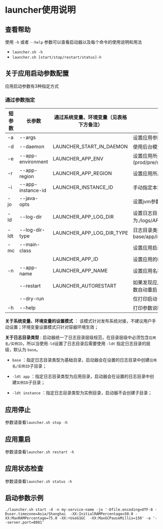 # launcher使用说明

## 查看帮助
使用 `-h` 或者 `--help` 参数可以查看启动器以及每个命令的使用说明和用法

* `launcher.sh -h`
* `launcher.sh [start/stop/restart/status]-h`

## 关于应用启动参数配置

应用启动参数有3种指定方式

### 通过参数指定
    
| 短参数 | 长参数            | 通过系统变量、环境变量（见表格下方备注） | 说明                                                         | 示例                               |
| ------ | ----------------- | ---------------------------------------- | ------------------------------------------------------------ |----------------------------------|
| -a     | --args            |                                          | 设置应用参数                                                 | -a server.port=80                |
| -d     | --daemon          | LAUNCHER_START_IN_DAEMON                | 使用后台模式执行                                             | -d                               |
| -e     | --app-environment | LAUNCHER_APP_ENV                               | 设置应用所处环境(prod/pre/stress/live/dev)             | -e dev                           |
| -r     | --app-region      | LAUNCHER_APP_REGION                            | 设置应用所属的区域，例如IDC_CODE）                           | -r beijing                            |
| -i     | --app-instance-id | LAUNCHER_INSTANCE_ID                           | 手动指定本实例ID                                             |                                  |
| -jo    | --java-opts       |                                          | 设置jvm参数，允许设置多次（追加）                            | -jo '-Xmx4g -Xms4g'              |
| -ld    | --log-dir         | LAUNCHER_APP_LOG_DIR                           | 设置日志目录，默认为./logs/$APP_NAME/$APP_INSTANCE_ID        | --ld /home/www/logs              |
| -ldt   | --log-dir-type    | LAUNCHER_APP_LOG_DIR_TYPE                      | 日志目录类型（见表格下方备注），base/app/instance            |                                  |
| -mc    | --main-class      |                                          | 设置应用启动类                                               | -mc org.gy.framework.sample.main |
|        |                   | LAUNCHER_APP_ID                                | 设置应用的ID                                                 |                                  |
| -n     | --app-name        | LAUNCHER_APP_NAME                              | 设置应用名称                                                 | -n launcher-sample               |
|        | --restart         | LAUNCHER_AUTORESTART                    | 如果发现应用已经启动，则使用上次的参数自动重启               |                                  |
|        | --dry-run         |                                          | 仅打印启动日志，不启动服务（调试用）                         |                                  |
| -h     | --help            |                                          | 打印参数说明                                                 |                                  |

**关于系统变量、环境变量的设置模式** ： 该模式针对发布系统对接，不建议用户手动设置；环境变量设置模式只针对容器环境生效；

**关于日志目录类型** : 启动器统一了日志目录层级规范，在目录层级中必须包含`应用名/实例ID`，所以当使用`-ld`设置了日志目录后需要使用 `-ldt` 指定日志目录的层级，默认为 `base`。

* `base` ：指定日志目录类型为基础目录，启动器会在设置的日志目录中创建`应用名/实例ID`子目录；

* `-ldt app` ：指定日志目录类型为应用目录，启动器会在设置的日志目录中创建`实例ID`子目录；

* `-ldt instance` ：指定日志目录类型为实例目录，启动器不会创建子目录；


## 应用停止
    
参数请查看`launcher.sh stop -h`

## 应用重启

参数请查看`launcher.sh restart -h`

## 应用状态检查

参数请查看`launcher.sh status -h`

## 启动参数示例
```
./launcher.sh start -d -n my-service-name -jo '-Dfile.encoding=UTF-8 -Duser.timezone=Asia/Shanghai  -XX:InitialRAMPercentage=50.0 -XX:MaxRAMPercentage=75.0 -XX:+UseG1GC  -XX:MaxGCPauseMillis=150' -a '--server.port=8081'
```